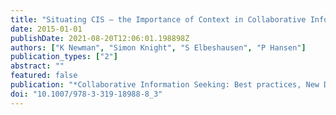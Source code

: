 ```yaml
---
title: "Situating CIS – the Importance of Context in Collaborative Information Seeking"
date: 2015-01-01
publishDate: 2021-08-20T12:06:01.198898Z
authors: ["K Newman", "Simon Knight", "S Elbeshausen", "P Hansen"]
publication_types: ["2"]
abstract: ""
featured: false
publication: "*Collaborative Information Seeking: Best practices, New Domains, New Thoughts.*"
doi: "10.1007/978-3-319-18988-8_3"
---
```


